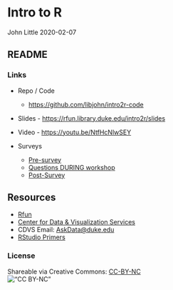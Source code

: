 Intro to R
================
John Little
2020-02-07

<!-- Edit the README.Rmd.  Readme.md is auto genererated -->

## README

### Links

  - Repo / Code
    
      - <https://github.com/libjohn/intro2r-code>

  - Slides - <https://rfun.library.duke.edu/intro2r/slides>

  - Video - <https://youtu.be/NtfHcNlwSEY>

  - Surveys
    
      - [Pre-survey](https://forms.gle/kdgTR9dFPz9KnuLr8)
      - [Questions DURING
        workshop](https://docs.google.com/document/d/1ByiMj64yTJjSOzx8-2NFIoIyL2ZRH73-KuqEnBtSCFw/edit?usp=sharing)
      - [Post-Survey](https://forms.gle/f4J221htDEsBKdp56)

## Resources

  - [Rfun](https://rfun.library.duke.edu/)
  - [Center for Data & Visualization
    Services](https://library.duke.edu/data/)
  - CDVS Email: <AskData@duke.edu>
  - [RStudio Primers](https://rstudio.cloud/learn/primers/)

### License

Shareable via Creative Commons:
[CC-BY-NC](https://creativecommons.org/licenses/by-nc/4.0/)<br> ![“CC
BY-NC”](images/by-nc.png)
